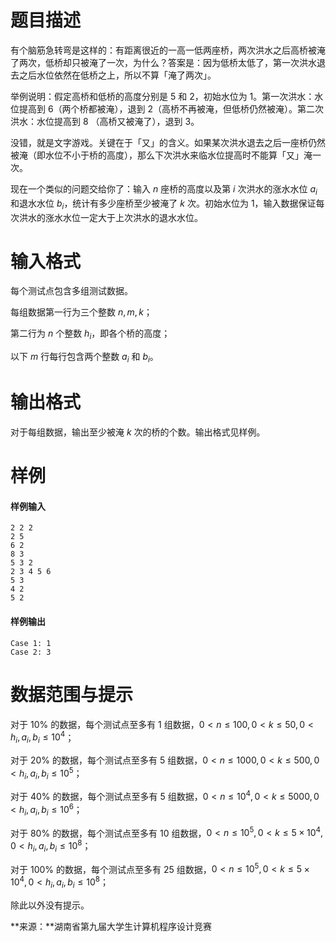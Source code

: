 
# 题目描述

有个脑筋急转弯是这样的：有距离很近的一高一低两座桥，两次洪水之后高桥被淹了两次，低桥却只被淹了一次，为什么？答案是：因为低桥太低了，第一次洪水退去之后水位依然在低桥之上，所以不算「淹了两次」。

举例说明：假定高桥和低桥的高度分别是 $5$ 和 $2$，初始水位为 $1$。第一次洪水：水位提高到 $6$（两个桥都被淹），退到 $2$（高桥不再被淹，但低桥仍然被淹）。第二次洪水：水位提高到 $8$ （高桥又被淹了），退到 $3$。

没错，就是文字游戏。关键在于「又」的含义。如果某次洪水退去之后一座桥仍然被淹（即水位不小于桥的高度），那么下次洪水来临水位提高时不能算「又」淹一次。

现在一个类似的问题交给你了：输入 $n$ 座桥的高度以及第 $i$ 次洪水的涨水水位 $a_i$ 和退水水位 $b_i$，统计有多少座桥至少被淹了 $k$ 次。初始水位为 $1$，输入数据保证每次洪水的涨水水位一定大于上次洪水的退水水位。

# 输入格式

每个测试点包含多组测试数据。

每组数据第一行为三个整数 $n,m,k$；

第二行为 $n$ 个整数 $h_i$，即各个桥的高度；

以下 $m$ 行每行包含两个整数 $a_i$ 和 $b_i$。

# 输出格式

对于每组数据，输出至少被淹 $k$ 次的桥的个数。输出格式见样例。

# 样例

#### 样例输入
```plain
2 2 2
2 5
6 2
8 3
5 3 2
2 3 4 5 6
5 3
4 2
5 2
```
#### 样例输出
```plain
Case 1: 1
Case 2: 3
```

# 数据范围与提示

对于 $10\%$ 的数据，每个测试点至多有 $1$ 组数据，$0\lt n\le 100, 0\lt k\le 50 , 0\lt h_i,a_i,b_i\le 10^4$；

对于 $20\%$ 的数据，每个测试点至多有 $5$ 组数据，$0\lt n\le 1000 , 0\lt k\le 500 , 0\lt h_i,a_i,b_i\le 10^5$；

对于 $40\%$ 的数据，每个测试点至多有 $5$ 组数据，$0\lt n\le 10^4 , 0\lt k\le 5000 , 0\lt h_i,a_i,b_i\le 10^6$；

对于 $80\%$ 的数据，每个测试点至多有 $10$ 组数据，$0\lt n\le 10^5 , 0\lt k\le 5\times 10^4 , 0\lt h_i,a_i,b_i\le 10^8$；

对于 $100\%$ 的数据，每个测试点至多有 $25$ 组数据，$0\lt n\le 10^5 , 0\lt k\le 5\times 10^4, 0\lt h_i,a_i,b_i\le 10^8$；

除此以外没有提示。

**来源：**湖南省第九届大学生计算机程序设计竞赛

